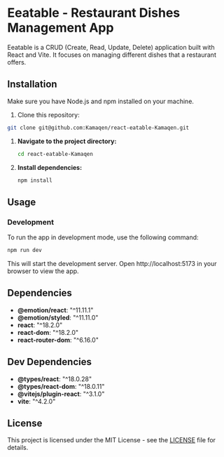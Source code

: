 # Eeatable - Restaurant Dishes Management App

Eeatable is a CRUD (Create, Read, Update, Delete) application built with React and Vite. It focuses on managing different dishes that a restaurant offers.

## Installation

Make sure you have Node.js and npm installed on your machine.

1. Clone this repository:

```bash
git clone git@github.com:Kamaqen/react-eatable-Kamaqen.git
```

1. **Navigate to the project directory:**

    ```bash
    cd react-eatable-Kamaqen
    ```

2. **Install dependencies:**

    ```bash
    npm install
    ```

## Usage

### Development

To run the app in development mode, use the following command:

```bash
npm run dev
```
This will start the development server. Open http://localhost:5173 in your browser to view the app.

## Dependencies

- **@emotion/react**: "^11.11.1"
- **@emotion/styled**: "^11.11.0"
- **react**: "^18.2.0"
- **react-dom**: "^18.2.0"
- **react-router-dom**: "^6.16.0"

## Dev Dependencies

- **@types/react**: "^18.0.28"
- **@types/react-dom**: "^18.0.11"
- **@vitejs/plugin-react**: "^3.1.0"
- **vite**: "^4.2.0"

## License

This project is licensed under the MIT License - see the [LICENSE](LICENSE) file for details.
